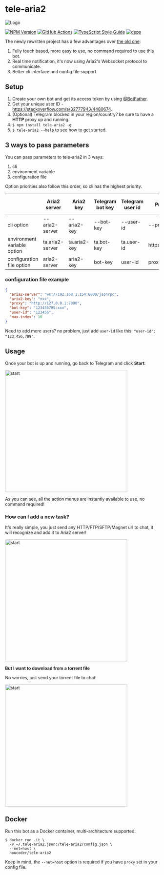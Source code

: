 # tele-aria2

![Logo](https://raw.githubusercontent.com/HouCoder/tele-aria2/HEAD/images/logo.png)

[![NPM Version][npm-image]][npm-url]
[![GitHub Actions][github-image]][github-url]
[![TypeScript Style Guide][gts-image]][gts-url]
[![deps][deps]][deps-url]

The newly rewritten project has a few advantages over [the old one](https://github.com/HouCoder/tele-aria2/tree/legacy-python):

1. Fully touch based, more easy to use, no command required to use this bot.
2. Real time notification, it's now using Aria2's Websocket protocol to communicate.
3. Better cli interface and config file support.

## Setup

1. Create your own bot and get its access token by using [@BotFather](https://telegram.me/botfather).
1. Get your unique user ID - https://stackoverflow.com/a/32777943/4480674.
1. (Optional) Telegram blocked in your region/country? be sure to have a **HTTP** proxy up and running.
1. `$ npm install tele-aria2 -g`.
1. `$ tele-aria2 --help` to see how to get started.

## 3 ways to pass parameters

You can pass parameters to tele-aria2 in 3 ways:

1. cli
2. environment variable
3. configuration file

Option priorities also follow this order, so cli has the highest priority.

|                             	| Aria2 server    	| Aria2 key    	| Telegram bot key 	| Telegram user id 	| Proxy       	| Max items in range(default 20) 	|
|-----------------------------	|-----------------	|--------------	|------------------	|------------------	|-------------	|--------------------------------	|
| cli option                  	| --aria2-server  	| --aria2-key  	| --bot-key        	| --user-id        	| --proxy     	| --max-index                    	|
| environment variable option 	| ta.aria2-server 	| ta.aria2-key 	| ta.bot-key       	| ta.user-id       	| https_proxy 	| ta.max-index                   	|
| configuration file option   	| aria2-server    	| aria2-key    	| bot-key          	| user-id          	| proxy       	| max-index                      	|

### configuration file example

```json
{
  "aria2-server": "ws://192.168.1.154:6800/jsonrpc",
  "aria2-key": "xxx",
  "proxy": "http://127.0.0.1:7890",
  "bot-key": "123456789:xxx",
  "user-id": "123456",
  "max-index": 10
}
```

Need to add more users? no problem, just add `user-id` like this: `"user-id": "123,456,789"`.

## Usage

Once your bot is up and running, go back to Telegram and click **Start**:

<img src="https://raw.githubusercontent.com/HouCoder/tele-aria2/HEAD/images/tele-aria2.start.gif" alt="start" width="400px">

As you can see, all the action menus are instantly available to use, no command required!

### How can I add a new task?

It's really simple, you just send any HTTP/FTP/SFTP/Magnet url to chat, it will recognize and add it to Aria2 server!

<img src="https://raw.githubusercontent.com/HouCoder/tele-aria2/HEAD/images/tele-aria2.download.gif" alt="start" width="400px">

**But I want to download from a torrent file**

No worries, just send your torrent file to chat!

<img src="https://raw.githubusercontent.com/HouCoder/tele-aria2/HEAD/images/tele-aria2.bt.png" alt="start" width="400px">

## Docker

Run this bot as a Docker container, multi-architecture supported:

```
$ docker run -it \
  -v ~/.tele-aria2.json:/tele-aria2/config.json \
  --net=host \
  houcoder/tele-aria2
```

Keep in mind, the `--net=host` option is required if you have `proxy` set in your config file.

[deps]: https://img.shields.io/david/HouCoder/tele-aria2.svg
[deps-url]: https://david-dm.org/HouCoder/tele-aria2
[npm-image]: https://img.shields.io/npm/v/tele-aria2.svg
[npm-url]: https://npmjs.org/package/tele-aria2
[github-image]: https://github.com/HouCoder/tele-aria2/workflows/ci/badge.svg
[github-url]: https://github.com/HouCoder/tele-aria2/actions
[gts-image]: https://img.shields.io/badge/code%20style-google-blueviolet.svg
[gts-url]: https://github.com/google/gts
